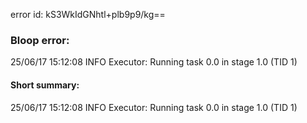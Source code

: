 error id: kS3WkIdGNhtl+plb9p9/kg==
### Bloop error:

25/06/17 15:12:08 INFO Executor: Running task 0.0 in stage 1.0 (TID 1)
#### Short summary: 

25/06/17 15:12:08 INFO Executor: Running task 0.0 in stage 1.0 (TID 1)